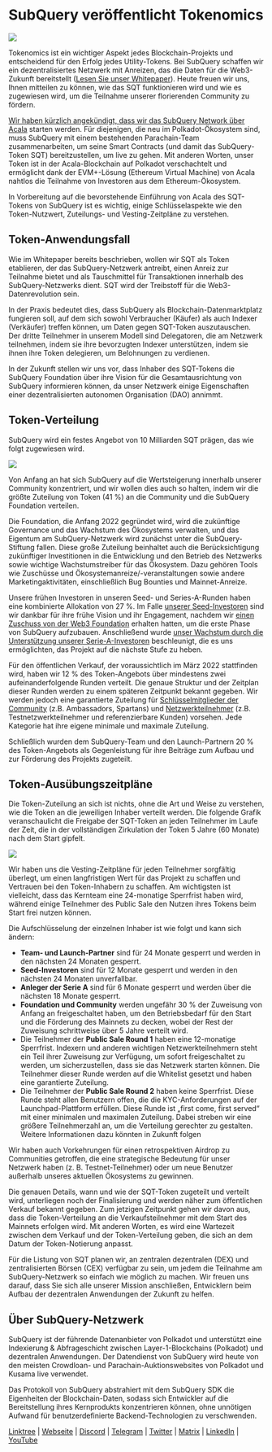 # SubQuery veröffentlicht Tokenomics

![](https://miro.medium.com/max/1400/1*e42FM0TsNgOM3VacoctOzQ.png)

Tokenomics ist ein wichtiger Aspekt jedes Blockchain-Projekts und entscheidend für den Erfolg jedes Utility-Tokens. Bei SubQuery schaffen wir ein dezentralisiertes Netzwerk mit Anreizen, das die Daten für die Web3-Zukunft bereitstellt ([Lesen Sie unser Whitepaper](https://static.subquery.network/whitepaper.pdf)).  Heute freuen wir uns, Ihnen mitteilen zu können, wie das SQT funktionieren wird und wie es zugewiesen wird, um die Teilnahme unserer florierenden Community zu fördern.

[Wir haben kürzlich angekündigt, dass wir das SubQuery Network über Acala](./20211220-tokenomics.md) starten werden. Für diejenigen, die neu im Polkadot-Ökosystem sind, muss SubQuery mit einem bestehenden Parachain-Team zusammenarbeiten, um seine Smart Contracts (und damit das SubQuery-Token SQT) bereitzustellen, um live zu gehen. Mit anderen Worten, unser Token ist in der Acala-Blockchain auf Polkadot verschachtelt und ermöglicht dank der EVM+-Lösung (Ethereum Virtual Machine) von Acala nahtlos die Teilnahme von Investoren aus dem Ethereum-Ökosystem.

In Vorbereitung auf die bevorstehende Einführung von Acala des SQT-Tokens von SubQuery ist es wichtig, einige Schlüsselaspekte wie den Token-Nutzwert, Zuteilungs- und Vesting-Zeitpläne zu verstehen.

## Token-Anwendungsfall

Wie im Whitepaper bereits beschrieben, wollen wir SQT als Token etablieren, der das SubQuery-Netzwerk antreibt, einen Anreiz zur Teilnahme bietet und als Tauschmittel für Transaktionen innerhalb des SubQuery-Netzwerks dient. SQT wird der Treibstoff für die Web3-Datenrevolution sein.

In der Praxis bedeutet dies, dass SubQuery als Blockchain-Datenmarktplatz fungieren soll, auf dem sich sowohl Verbraucher (Käufer) als auch Indexer (Verkäufer) treffen können, um Daten gegen SQT-Token auszutauschen. Der dritte Teilnehmer in unserem Modell sind Delegatoren, die am Netzwerk teilnehmen, indem sie ihre bevorzugten Indexer unterstützen, indem sie ihnen ihre Token delegieren, um Belohnungen zu verdienen.

In der Zukunft stellen wir uns vor, dass Inhaber des SQT-Tokens die SubQuery Foundation über ihre Vision für die Gesamtausrichtung von SubQuery informieren können, da unser Netzwerk einige Eigenschaften einer dezentralisierten autonomen Organisation (DAO) annimmt.

## Token-Verteilung

SubQuery wird ein festes Angebot von 10 Milliarden SQT prägen, das wie folgt zugewiesen wird.

![](https://miro.medium.com/max/1400/0*eG2TM3J0NZDaT14m)

Von Anfang an hat sich SubQuery auf die Wertsteigerung innerhalb unserer Community konzentriert, und wir wollen dies auch so halten, indem wir die größte Zuteilung von Token (41 %) an die Community und die SubQuery Foundation verteilen.

Die Foundation, die Anfang 2022 gegründet wird, wird die zukünftige Governance und das Wachstum des Ökosystems verwalten, und das Eigentum am SubQuery-Netzwerk wird zunächst unter die SubQuery-Stiftung fallen. Diese große Zuteilung beinhaltet auch die Berücksichtigung zukünftiger Investitionen in die Entwicklung und den Betrieb des Netzwerks sowie wichtige Wachstumstreiber für das Ökosystem. Dazu gehören Tools wie Zuschüsse und Ökosystemanreize/-veranstaltungen sowie andere Marketingaktivitäten, einschließlich Bug Bounties und Mainnet-Anreize.

Unsere frühen Investoren in unseren Seed- und Series-A-Runden haben eine kombinierte Allokation von 27 %. Im Falle [unserer Seed-Investoren](./20210312-SubQuery-Raises-%241.8M-Seed-Round-for-Future-Expansion.md) sind wir dankbar für ihre frühe Vision und ihr Engagement, nachdem wir [einen Zuschuss von der Web3 Foundation](./20210207-SubQuery-Delivers-Its-Open-Source-SDK-Following-a-Web3-Foundation-Grant.md) erhalten hatten, um die erste Phase von SubQuery aufzubauen. Anschließend wurde [unser Wachstum durch die Unterstützung unserer Serie-A-Investoren](./20210908-SubQuery-Announces-US%249-Million-Funding-Round.md) beschleunigt, die es uns ermöglichten, das Projekt auf die nächste Stufe zu heben.

Für den öffentlichen Verkauf, der voraussichtlich im März 2022 stattfinden wird, haben wir 12 % des Token-Angebots über mindestens zwei aufeinanderfolgende Runden verteilt. Die genaue Struktur und der Zeitplan dieser Runden werden zu einem späteren Zeitpunkt bekannt gegeben. Wir werden jedoch eine garantierte Zuteilung für [Schlüsselmitglieder der Community](./20210713-Introducing-the-SubQuery-Ambassador-Program.md) (z.B. Ambassadors, Spartans) und [Netzwerkteilnehmer](./20211202-indexer-invitation.md) (z.B. Testnetzwerkteilnehmer und referenzierbare Kunden) vorsehen. Jede Kategorie hat ihre eigene minimale und maximale Zuteilung.

Schließlich wurden dem SubQuery-Team und den Launch-Partnern 20 % des Token-Angebots als Gegenleistung für ihre Beiträge zum Aufbau und zur Förderung des Projekts zugeteilt.

## Token-Ausübungszeitpläne

Die Token-Zuteilung an sich ist nichts, ohne die Art und Weise zu verstehen, wie die Token an die jeweiligen Inhaber verteilt werden. Die folgende Grafik veranschaulicht die Freigabe der SQT-Token an jeden Teilnehmer im Laufe der Zeit, die in der vollständigen Zirkulation der Token 5 Jahre (60 Monate) nach dem Start gipfelt.

![](https://miro.medium.com/max/1400/0*mfIBkH4SjFZgGuIq)

Wir haben uns die Vesting-Zeitpläne für jeden Teilnehmer sorgfältig überlegt, um einen langfristigen Wert für das Projekt zu schaffen und Vertrauen bei den Token-Inhabern zu schaffen. Am wichtigsten ist vielleicht, dass das Kernteam eine 24-monatige Sperrfrist haben wird, während einige Teilnehmer des Public Sale den Nutzen ihres Tokens beim Start frei nutzen können.

Die Aufschlüsselung der einzelnen Inhaber ist wie folgt und kann sich ändern:

- **Team- und Launch-Partner** sind für 24 Monate gesperrt und werden in den nächsten 24 Monaten gesperrt.
- **Seed-Investoren** sind für 12 Monate gesperrt und werden in den nächsten 24 Monaten unverfallbar.
- **Anleger der Serie A** sind für 6 Monate gesperrt und werden über die nächsten 18 Monate gesperrt.
- **Foundation und Community** werden ungefähr 30 % der Zuweisung von Anfang an freigeschaltet haben, um den Betriebsbedarf für den Start und die Förderung des Mainnets zu decken, wobei der Rest der Zuweisung schrittweise über 5 Jahre verteilt wird.
- Die Teilnehmer der **Public Sale Round 1** haben eine 12-monatige Sperrfrist. Indexern und anderen wichtigen Netzwerkteilnehmern steht ein Teil ihrer Zuweisung zur Verfügung, um sofort freigeschaltet zu werden, um sicherzustellen, dass sie das Netzwerk starten können. Die Teilnehmer dieser Runde werden auf die Whitelist gesetzt und haben eine garantierte Zuteilung.
- Die Teilnehmer der **Public Sale Round 2** haben keine Sperrfrist. Diese Runde steht allen Benutzern offen, die die KYC-Anforderungen auf der Launchpad-Plattform erfüllen. Diese Runde ist „first come, first served“ mit einer minimalen und maximalen Zuteilung. Dabei streben wir eine größere Teilnehmerzahl an, um die Verteilung gerechter zu gestalten. Weitere Informationen dazu könnten in Zukunft folgen

Wir haben auch Vorkehrungen für einen retrospektiven Airdrop zu Communities getroffen, die eine strategische Bedeutung für unser Netzwerk haben (z. B. Testnet-Teilnehmer) oder um neue Benutzer außerhalb unseres aktuellen Ökosystems zu gewinnen.

Die genauen Details, wann und wie der SQT-Token zugeteilt und verteilt wird, unterliegen noch der Finalisierung und werden näher zum öffentlichen Verkauf bekannt gegeben. Zum jetzigen Zeitpunkt gehen wir davon aus, dass die Token-Verteilung an die Verkaufsteilnehmer mit dem Start des Mainnets erfolgen wird. Mit anderen Worten, es wird eine Wartezeit zwischen dem Verkauf und der Token-Verteilung geben, die sich an dem Datum der Token-Notierung anpasst.

Für die Listung von SQT planen wir, an zentralen dezentralen (DEX) und zentralisierten Börsen (CEX) verfügbar zu sein, um jedem die Teilnahme am SubQuery-Netzwerk so einfach wie möglich zu machen. Wir freuen uns darauf, dass Sie sich alle unserer Mission anschließen, Entwicklern beim Aufbau der dezentralen Anwendungen der Zukunft zu helfen.

## Über SubQuery-Netzwerk

SubQuery ist der führende Datenanbieter von Polkadot und unterstützt eine Indexierung & Abfrageschicht zwischen Layer-1-Blockchains (Polkadot) und dezentralen Anwendungen. Der Datendienst von SubQuery wird heute von den meisten Crowdloan- und Parachain-Auktionswebsites von Polkadot und Kusama live verwendet.

Das Protokoll von SubQuery abstrahiert mit dem SubQuery SDK die Eigenheiten der Blockchain-Daten, sodass sich Entwickler auf die Bereitstellung ihres Kernprodukts konzentrieren können, ohne unnötigen Aufwand für benutzerdefinierte Backend-Technologien zu verschwenden.

​​​​[Linktree](https://linktr.ee/subquerynetwork) | [Webseite](https://subquery.network/) | [Discord](https://discord.com/invite/78zg8aBSMG) | [Telegram](https://t.me/subquerynetwork) | [Twitter](https://twitter.com/subquerynetwork) | [Matrix](https://matrix.to/#/#subquery:matrix.org) | [LinkedIn](https://www.linkedin.com/company/subquery) | [YouTube](https://www.youtube.com/channel/UCi1a6NUUjegcLHDFLr7CqLw)
